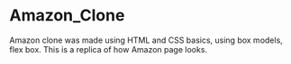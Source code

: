 # Amazon_Clone
Amazon clone was made using HTML and CSS basics, using box models, flex box. This is a replica of how Amazon page looks. 

